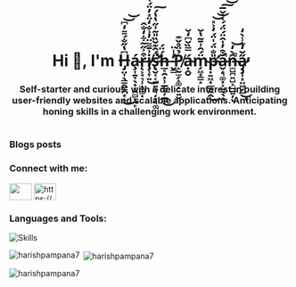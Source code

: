 <h1 align="center">Hi 👋, I'm H̶̡̤͎̖͇̭̳̪͙̝͆̔̋̐́͌̒͆͜͝͝á̴̧͎̱̞̖͙͔̯̻̙̯̙r̶̨͕̘͉̹̣̻̫̣͒͐̋̃͋̒̐̂i̸̧̹̞͍͗̄͌̈̓͗̐̒̈̽̓̈́͑͜͠s̶̢̛̬͔͔̪͍̤͉̦̞͉͚̈́̂͊̆̏̎͂͗̋̔̔́̚͠h̶̲͔̯͙̹̲͇̖̦̲̳́̈́͜ ̵̛̬͇̓̾̈P̸̝̰̫̗̝͚̣̠͍̬̉̈̊̌͊ạ̵̭̮́̿̏̌͆̒̌m̴̗͖͙͇̝̈́̑͗̄͂̔̆p̶̛̣͍͖̟̲͍͖̭̎̐̈́̍̈́̒͐̽͜͝͝ă̵̬̝͉͚͓͕̫̖̖̟͒̓̍̂̈́̈́́̀̇̌̅̚͠͝n̶̫̺̪͍̺͕̲̲͍̦̑̀̒̚͝ͅa̷̡̡͎͓̤͖̗̲̋̆̒͊̾̀̒̕̕͜ͅ</h1>
<h3 align="center">Self-starter and curious, with a delicate interest in building user-friendly websites and scalable applications. Anticipating honing skills in a challenging work environment.</h3>

<p align="left"> <a href="https://twitter.com/" target="blank"><img src="https://img.shields.io/twitter/follow/?logo=twitter&style=for-the-badge" alt="" /></a> </p>

### Blogs posts
<!-- BLOG-POST-LIST:START -->
<!-- BLOG-POST-LIST:END -->

<h3 align="left">Connect with me:</h3>
<p align="left">
<a href="https://www.linkedin.com/in/pampana-harish-15b9ba23a/" target="blank"><img align="center" src="https://images.unsplash.com/photo-1611944212129-29977ae1398c?ixlib=rb-4.0.3&ixid=MnwxMjA3fDB8MHxzZWFyY2h8Mnx8bGlua2VkaW4lMjBsb2dvfGVufDB8fDB8fA%3D%3D&auto=format&fit=crop&w=500&q=60" height="30" width="40" /></a>
<a href="/https://github.com/harishpampana7" target="blank"><img align="center" src="https://pbs.twimg.com/media/FgksZTGUoAAGzDW?format=jpg&name=4096x4096" alt="https://github.com/harishpampana7" height="30" width="40" /></a>
</p>

<h3 align="left">Languages and Tools:</h3>
<p><img align="center" src="https://fiverr-res.cloudinary.com/images/q_auto,f_auto/gigs/185188120/original/b084c38d746e1cc36e133e7557c06c4e47a45198/create-responsive-websites-using-html-css-javascript-react.jpeg" alt="Skills" /></p>


<p><img align="left" src="https://github-readme-stats.vercel.app/api/top-langs?username=harishpampana7&show_icons=true&locale=en&layout=compact" alt="harishpampana7" /></p>

<p>&nbsp;<img align="center" src="https://github-readme-stats.vercel.app/api?username=harishpampana7&show_icons=true&locale=en" alt="harishpampana7" /></p>

<p><img align="center" src="https://github-readme-streak-stats.herokuapp.com/?user=harishpampana7&" alt="harishpampana7" /></p>
